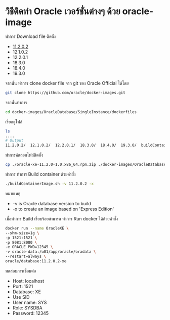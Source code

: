 # วิธีติดทำ Oracle เวอร์ชั่นต่างๆ ด้วย oracle-image

ทำการ Download file ติดตั้ง
- [11.2.0.2](https://mega.nz/file/fkYCxLCb#uUfozWIKKf75FXJmv0hIFh8S7Oc0QgugV44PFsVBioc)
- 12.1.0.2
- 12.2.0.1
- 18.3.0
- 18.4.0
- 19.3.0

จากนั้น ทำการ clone docker file จาก git ของ Oracle Official ได้โดย
```bash
git clone https://github.com/oracle/docker-images.git
```

จากนั้นทำการ
```bash
cd docker-images/OracleDatabase/SingleInstance/dockerfiles
```

เรียกดูไฟล์
```bash
ls
....
# Output
11.2.0.2/  12.1.0.2/  12.2.0.1/  18.3.0/  18.4.0/  19.3.0/  buildContainerImage.sh*
```

ทำการคัดลอกไฟล์ติดตั้ง
```bash
cp ./oracle-xe-11.2.0-1.0.x86_64.rpm.zip ./docker-images/OracleDatabase/SingleInstance/dockerfiles/11.2.0.2/oracle-xe-11.2.0-1.0.x86_64.rpm.zip
```

ทำการ ทำการ Build container ด้วยคำสั่ง
```bash
./buildContainerImage.sh -v 11.2.0.2 -x
```
หมายเหตุ
- -v is Oracle database version to build
- -x to create an image based on 'Express Edition'

เมื่อทำการ Build เรียบร้อยสามารถ ทำการ Run docker ได้ด้วยคำสั่ง
```bash
docker run --name OracleXE \
--shm-size=1g \
-p 1521:1521 \
-p 8081:8080 \
-e ORACLE_PWD=12345 \
-v oracle-data:/u01/app/oracle/oradata \
--restart=always \
oracle/database:11.2.0.2-xe
```

ทดสอบการเชื่อมต่อ
- Host: localhost
- Port: 1521
- Database: XE
- Use SID
- User name: SYS
- Role: SYSDBA
- Password: 12345

